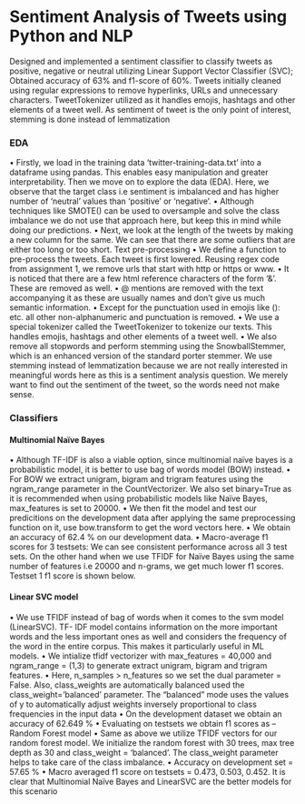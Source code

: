# Sentiment Analysis of Tweets using Python and NLP

Designed and implemented a sentiment classifier to classify tweets as positive, negative or neutral utilizing
Linear Support Vector Classifier (SVC); Obtained accuracy of 63% and f1-score of 60%. Tweets initially
cleaned using regular expressions to remove hyperlinks, URLs and unnecessary characters. TweetTokenizer
utilized as it handles emojis, hashtags and other elements of a tweet well. As sentiment of tweet is the only
point of interest, stemming is done instead of lemmatization

### EDA
• Firstly, we load in the training data ‘twitter-training-data.txt’ into a dataframe using pandas.
This enables easy manipulation and greater interpretability. Then we move on to explore the
data (EDA). Here, we observe that the target class i.e sentiment is imbalanced and has
higher number of ‘neutral’ values than ‘positive’ or ‘negative’.
• Although techniques like SMOTE() can be used to oversample and solve the class imbalance
we do not use that approach here, but keep this in mind while doing our predictions.
• Next, we look at the length of the tweets by making a new column for the same. We can see
that there are some outliers that are either too long or too short.
Text pre-processing
• We define a function to pre-process the tweets. Each tweet is first lowered. Reusing regex
code from assignment 1, we remove urls that start with http or https or www.
• It is noticed that there are a few html reference characters of the form ‘&amp;’. These are
removed as well.
• @ mentions are removed with the text accompanying it as these are usually names and
don’t give us much semantic information.
• Except for the punctuation used in emojis like (): etc. all other non-alphanumeric and
punctuation is removed.
• We use a special tokenizer called the TweetTokenizer to tokenize our texts. This handles
emojis, hashtags and other elements of a tweet well.
• We also remove all stopwords and perform stemming using the SnowballStemmer, which is
an enhanced version of the standard porter stemmer. We use stemming instead of
lemmatization because we are not really interested in meaningful words here as this is a
sentiment analysis question. We merely want to find out the sentiment of the tweet, so the
words need not make sense.

### Classifiers

#### Multinomial Naïve Bayes
• Although TF-IDF is also a viable option, since multinomial naïve bayes is a probabilistic
model, it is better to use bag of words model (BOW) instead.
• For BOW we extract unigram, bigram and trigram features using the ngram_range
parameter in the CountVectorizer. We also set binary=True as it is recommended when
using probabilistic models like Naïve Bayes, max_features is set to 20000.
• We then fit the model and test our predicitions on the development data after applying
the same preprocessing function on it, use bow.transform to get the word vectors here.
• We obtain an accuracy of 62.4 % on our development data.
• Macro-average f1 scores for 3 testsets:
We can see consistent performance across all 3 test sets.
On the other hand when we use TFIDF for Naïve Bayes using the same number of
features i.e 20000 and n-grams, we get much lower f1 scores. Testset 1 f1 score is shown
below.

#### Linear SVC model
• We use TFIDF instead of bag of words when it comes to the svm model (LinearSVC). TF-
IDF model contains information on the more important words and the less important
ones as well and considers the frequency of the word in the entire corpus. This makes it
particularly useful in ML models.
• We intialize tfidf vectorizer with max_features = 40,000 and ngram_range = (1,3) to
generate extract unigram, bigram and trigram features.
• Here, n_samples > n_features so we set the dual parameter = False. Also, class_weights
are automatically balanced used the class_weight=’balanced’ parameter. The “balanced”
mode uses the values of y to automatically adjust weights inversely proportional to class
frequencies in the input data
• On the development dataset we obtain an accuracy of 62.649 %
• Evaluating on testsets we obtain f1 scores as –
Random Forest model
• Same as above we utilize TFIDF vectors for our random forest model. We initialize the
random forest with 30 trees, max tree depth as 30 and class_weight = ‘balanced’. The
class_weight parameter helps to take care of the class imbalance.
• Accuracy on development set = 57.65 %
• Macro averaged f1 score on testsets = 0.473, 0.503, 0.452.
It is clear that Multinomial Naïve Bayes and LinearSVC are the better models for this
scenario
